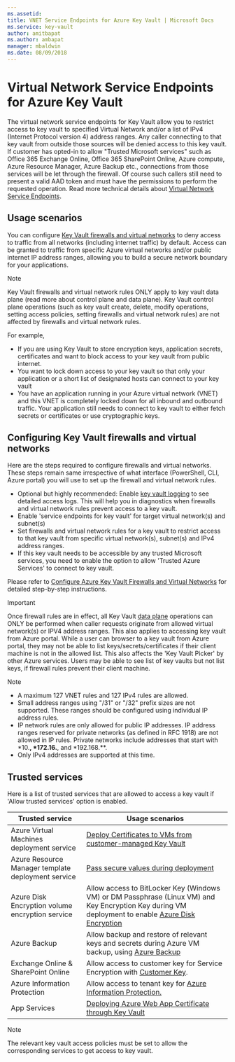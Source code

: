 ```yaml
---
ms.assetid: 
title: VNET Service Endpoints for Azure Key Vault | Microsoft Docs
ms.service: key-vault
author: amitbapat
ms.author: ambapat
manager: mbaldwin
ms.date: 08/09/2018
---
```

# Virtual Network Service Endpoints for Azure Key Vault

The virtual network service endpoints for Key Vault allow you to restrict access to key vault to specified Virtual Network and/or a list of IPv4 (Internet Protocol version 4) address ranges. Any caller connecting to that key vault from outside those sources will be denied access to this key vault. If customer has opted-in to allow "Trusted Microsoft services" such as Office 365 Exchange Online, Office 365 SharePoint Online, Azure compute, Azure Resource Manager, Azure Backup etc., connections from those services will be let through the firewall. Of course such callers still need to present a valid AAD token and must have the permissions to perform the requested operation. Read more technical details about [Virtual Network Service Endpoints](../virtual-network/virtual-network-service-endpoints-overview.md).

## Usage scenarios

You can configure [Key Vault firewalls and virtual networks](key-vault-network-security.md) to deny access to traffic from all networks (including internet traffic) by default. Access can be granted to traffic from specific Azure virtual networks and/or public internet IP address ranges, allowing you to build a secure network boundary for your applications. 

> [!NOTE]
> Key Vault firewalls and virtual network rules ONLY apply to key vault data plane (read more about control plane and data plane). Key Vault control plane operations (such as key vault create, delete, modify operations, setting access policies, setting firewalls and virtual network rules) are not affected by firewalls and virtual network rules.

For example, 
* If you are using Key Vault to store encryption keys, application secrets, certificates and want to block access to your key vault from public internet.
* You want to lock down access to your key vault so that only your application or a short list of designated hosts can connect to your key vault
* You have an application running in your Azure virtual network (VNET) and this VNET is completely locked down for all inbound and outbound traffic. Your application still needs to connect to key vault to either fetch secrets or certificates or use cryptographic keys.

## Configuring Key Vault firewalls and virtual networks

Here are the steps required to configure firewalls and virtual networks. These steps remain same irrespective of what interface (PowerShell, CLI, Azure portal) you will use to set up the firewall and virtual network rules.
* Optional but highly recommended: Enable [key vault logging](key-vault-logging.md) to see detailed access logs. This will help you in diagnostics when firewalls and virtual network rules prevent access to a key vault.
* Enable 'service endpoints for key vault' for target virtual network(s) and subnet(s)
* Set firewalls and virtual network rules for a key vault to restrict access to that key vault from specific virtual network(s), subnet(s) and IPv4 address ranges.
* If this key vault needs to be accessible by any trusted Microsoft services, you need to enable the option to allow 'Trusted Azure Services' to connect to key vault.

Please refer to [Configure Azure Key Vault Firewalls and Virtual Networks](key-vault-network-security.md) for detailed step-by-step instructions.

> [!IMPORTANT]
> Once firewall rules are in effect, all Key Vault [data plane](../key-vault/key-vault-secure-your-key-vault.md#data-plane-access-control) operations can ONLY be performed when caller  requests originate from allowed virtual network(s) or IPV4 address ranges. This also applies to accessing key vault from Azure portal. While a user can browser to a key vault from Azure portal, they may not be able to list keys/secrets/certificates if their client machine is not in the allowed list. This also affects the 'Key Vault Picker' by other Azure services. Users may be able to see list of key vaults but not list keys, if firewall rules prevent their client machine.


> [!NOTE]
> * A maximum 127 VNET rules and 127 IPv4 rules are allowed. 
> * Small address ranges using "/31" or "/32" prefix sizes are not supported. These ranges should be configured using individual IP address rules.
> * IP network rules are only allowed for public IP addresses. IP address ranges reserved for private networks (as defined in RFC 1918) are not allowed in IP rules. Private networks include addresses that start with *10.**, *172.16.**, and *192.168.**. 
> * Only IPv4 addresses are supported at this time.

## Trusted services
Here is a list of trusted services that are allowed to access a key vault if 'Allow trusted services' option is enabled.

|Trusted service|Usage scenarios|
| --- | --- |
|Azure Virtual Machines deployment service|[Deploy Certificates to VMs from customer-managed Key Vault](https://blogs.technet.microsoft.com/kv/2016/09/14/updated-deploy-certificates-to-vms-from-customer-managed-key-vault/)|
|Azure Resource Manager template deployment service|[Pass secure values during deployment](../azure-resource-manager/resource-manager-keyvault-parameter.md)|
|Azure Disk Encryption volume encryption service|Allow access to BitLocker Key (Windows VM) or DM Passphrase (Linux VM) and Key Encryption Key during VM deployment to enable [Azure Disk Encryption](../security/azure-security-disk-encryption.md)|
|Azure Backup|Allow backup and restore of relevant keys and secrets during Azure VM backup, using [Azure Backup](../backup/backup-introduction-to-azure-backup.md)|
|Exchange Online & SharePoint Online|Allow access to customer key for Service Encryption with [Customer Key](https://support.office.com/en-us/article/Controlling-your-data-in-Office-365-using-Customer-Key-f2cd475a-e592-46cf-80a3-1bfb0fa17697).|
|Azure Information Protection|Allow access to tenant key for [Azure Information Protection.](https://docs.microsoft.com/azure/information-protection/what-is-information-protection)|
|App Services|[Deploying Azure Web App Certificate through Key Vault](https://blogs.msdn.microsoft.com/appserviceteam/2016/05/24/deploying-azure-web-app-certificate-through-key-vault/)|


> [!NOTE]
> The relevant key vault access policies must be set to allow the corresponding services to get access to key vault.

